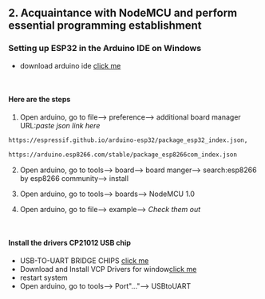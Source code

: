 ## 2. Acquaintance with NodeMCU and perform essential programming establishment

### Setting up ESP32 in the Arduino IDE on Windows

- download arduino ide [click me](https://www.arduino.cc/en/software)

<br>

#### Here are the steps

1. Open arduino, go to file--> preference--> additional board manager URL:_paste json link here_

```sh
https://espressif.github.io/arduino-esp32/package_esp32_index.json,

https://arduino.esp8266.com/stable/package_esp8266com_index.json
```

2. Open arduino, go to tools--> board--> board manger--> search:esp8266 by esp8266 community--> install

3. Open arduino, go to tools--> boards--> NodeMCU 1.0

4. Open arduino, go to file--> example--> _Check them out_

<br>

#### Install the drivers CP21012 USB chip<a id="13"></a>

- USB-TO-UART BRIDGE CHIPS [click me](http://esp32.net/usb-uart/)
- Download and Install VCP Drivers for window[click me](https://www.silabs.com/developers/usb-to-uart-bridge-vcp-drivers)
- restart system
- Open arduino, go to tools--> Port"..."--> USBtoUART
